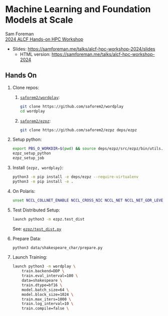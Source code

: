 # Machine Learning and Foundation Models at Scale

Sam Foreman  
[2024 ALCF Hands-on HPC Workshop](https://www.alcf.anl.gov/events/2024-alcf-hands-hpc-workshop)

- Slides: <https://samforeman.me/talks/alcf-hpc-workshop-2024/slides>
    - HTML version: <https://samforeman.me/talks/alcf-hpc-workshop-2024>

## Hands On

1. Clone repos:

    1. [`saforem2/wordplay`](https://github.com/saforem2/wordplay):

        ```bash
        git clone https://github.com/saforem2/wordplay
        cd wordplay
        ```

    1. [`saforem2/ezpz`](https://github.com/saforem2/ezpz):

        ```bash
        git clone https://github.com/saforem2/ezpz deps/ezpz
        ```

1. Setup python:

    ```bash
    export PBS_O_WORKDIR=$(pwd) && source deps/ezpz/src/ezpz/bin/utils.sh
    ezpz_setup_python
    ezpz_setup_job
    ```

1. Install `{ezpz, wordplay}`:

    ```bash
    python3 -m pip install -e deps/ezpz --require-virtualenv
    python3 -m pip install -e .
    ```

1. On Polaris:

    ```bash
    unset NCCL_COLLNET_ENABLE NCCL_CROSS_NIC NCCL_NET NCCL_NET_GDR_LEVEL
    ```

1. Test Distributed Setup:

    ```bash
    launch python3 -m ezpz.test_dist
    ```

    See: [`ezpz/test_dist.py`](https://github.com/saforem2/ezpz/blob/main/src/ezpz/test_dist.py)

1. Prepare Data:

    ```bash
    python3 data/shakespeare_char/prepare.py
    ```

1. Launch Training:

    ```bash
    launch python3 -m wordplay \
        train.backend=DDP \
        train.eval_interval=100 \
        data=shakespeare \
        train.dtype=bf16 \
        model.batch_size=64 \
        model.block_size=1024 \
        train.max_iters=1000 \
        train.log_interval=10 \
        train.compile=false \
    ```
